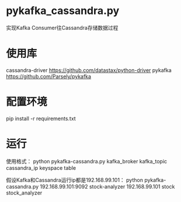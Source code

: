 # pykafka_cassandra.py
实现Kafka Consumer往Cassandra存储数据过程

# 使用库
cassandra-driver    https://github.com/datastax/python-driver
pykafka   https://github.com/Parsely/pykafka

# 配置环境
pip install -r requirements.txt

# 运行
使用格式：
python pykafka-cassandra.py kafka_broker kafka_topic cassandra_ip keyspace table

假设Kafka和Cassandra运行ip都是192.168.99.101：
python pykafka-cassandra.py 192.168.99.101:9092 stock-analyzer 192.168.99.101 stock stock_analyzer
